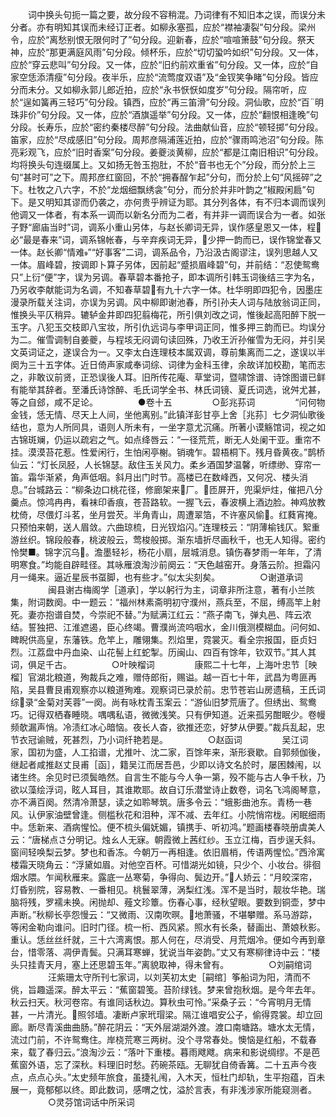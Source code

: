 <!-- { "loadSidebar": true } -->
　　词中换头句扼一篇之要，故分段不容稍混。乃词律有不知旧本之误，而误分未分者。亦有明知其误而未经订正者。如柳永塞孤，应於“襟袖凄裂”句分段。梁州令，应於“离愁别恨无限何时了”句分段。迎新春，应於“喧喧箫鼓”句分段。祭天神，应於“那更满庭风雨”句分段。倾杯乐，应於“切切蛩吟如织”句分段。又一体，应於“穿云悲叫”句分段。又一体，应於“旧约前欢重省”句分段。又一体，应於“自家空恁添清瘦”句分段。夜半乐，应於“流莺度双语”及“金钗笑争睹”句分段。皆应分而未分。又如柳永郭儿郎近拍，应於“永书恹恹如度岁”句分段。隔帘听，应於“逞如簧再三轻巧”句分段。镇西，应於“再三笛滑”句分段。洞仙歌，应於“百明珠非价”句分段。又一体，应於“酒旗遥举”句分段。又一体，应於“翻恨相逢晚”句分段。长寿乐，应於“密约秦楼尽醉”句分段。法曲献仙音，应於“顿轻掷”句分段。笛家，应於“尽成感旧”句分段。周邦彦隔浦莲近拍，应於“骤雨鸣池沼”句分段。陈亮彩观飞，应於“旧时香案”句分段。姜夔淡黄柳，应於“都是江南旧相识”句分段。均将换头句连缀属上。又如扬无咎玉抱肚，不於“音书也无个”分段，而分於上三句“甚时可”之下。周邦彦红窗回，不於“拥春酲乍起”分句，而分於上句“风摇碎”之下。杜牧之八六字，不於“龙烟细飘绣衾”句分，而分於并非叶韵之“椒殿闲扃”句下。是又明知其谬而仍袭之，亦何贵乎辨证为耶。其分列各体，有不归本调而误列他调又一体者，有本系一调而以新名分而为二者，有并非一调而误合为一者。如张子野“廊庙当时”词，调系小重山另体，与赵长卿词无异，误作感皇恩又一体，程必“最是春来”词，调系锦帐春，与辛弃疾词无异，少押一韵而已，误作锦堂春又一体。赵长卿“情难”“好事客”二词，调系品令，乃沿汲古阁谬注，误列思越人又一体。眉峰碧，按调即卜算子另体，因前起“蹙损眉峰碧”句，并前结：“忍使鸳鸯只”上衍“便”字，误为另调。春草碧本番抢子，即本调所引韩玉词後结三字为名，乃另收李献能词为名调，不知春草碧有九十六字一体。杜华明即四犯令，因墨庄漫录所载关注词，亦误为另调。风中柳即谢池春，所引孙夫人词与陆放翁词正同，惟换头平仄稍异。辘轳金井即四犯翦梅花，所引俱刘改之词，惟後起高阳醉下脱一玉字。八犯玉交枝即八宝妆，所引仇远词与李甲词正同，惟多押三韵而已。均误分为二。催雪调制自姜夔，与程垓无闷调句读回殊，乃收王沂孙催雪为无闷，并引吴文英词证之，遂误合为一。又李太白连理枝本属双调，尊前集离而二之，遂误以半阕为三十五字体。近日倚声家咸奉词综、词律为金科玉律，余故详加校勘，笔而志之，非敢议前贤，正恐误後人耳。旧所传花庵、草堂词，暨啸馀谱、诗馀图谱已鲜有能举其辞者。至潘氏诗馀醉、毛氏词学全书、林氏词镜、夏氏词选，讹舛尤甚，等之自郐，咸不足论。
　　
　　●卷十五
　　
　　○彭兆荪词
　　
　　“问何物金钱，恁无情、尽天上人间，坐他离别。”此镇洋彭甘亭上舍［兆荪］七夕洞仙歌後结也，意为人所同具，语则人所未有，一坐字意尤沉痛。所著小谟觞馆词，视之如古锦斑斓，仍运以疏宕之气。如点绛唇云：“一径荒荒，断无人处阑干亚。重帘不挂。漠漠苔花惹。性爱闲行，生怕闲亭榭。销魂乍。碧梧桐下。残月昏黄夜。”鹊桥仙云：“灯长凤胫，人长锦瑟。敌住玉关风力。柔乡酒国梦温馨，听缥缈、穿帘一笛。霜华渐紧，角声低咽。斜月出门时节。高楼已在数峰西，又何况、楼头消息。”台城路云：“柳条边口桃花径，修廊架来厂。匝屏开，兜渠炉炷，催把八分羹点。惊鸿冉冉，看袜印香痕，苍苔路软。一握飞云，春波横上酒边脸。神鸡放教枕倚，尽偎灯斗茗，坐月尝芡。半角青山，周遭翠箔，不许塞风偷。红蕤宵掩。只预怕来朝，送人眉敛。六曲琼梳，日光钗焰闪。”连理枝云：“阴薄榆钱仄。絮重游丝织。锦段般春，桃波般云，莺梭般掷。渐东墙折尽画秋千，也无人知得。密约怜樊■。锦字沉乌。澹墨轻衫，杨花小扇，层城消息。镇伤春梦雨一年年，了清明寒食。”均能自辟畦径。其咏雁浪淘沙前阕云：“天色越窑开。身落云阶。担霜闪月一绳来。逼近星辰书虿脚，也有些才。”似太尖刻矣。
　　
　　○谢道承词
　　
　　闽县谢古梅阁学［道承］，学以躬行为主，词章非所注意，著有小兰陔集，附词数阕。中一题云：“福州林素斋明初守濮州，燕兵至，不屈，缚高竿上射死。妻亦抱谱自焚，今崇祀不替。”为赋满江红云：“燕子南飞，弹丸邑、阵云浓结。誓独把、江淮遮遏，臣心终竭。曹濮尚流呜咽水，金川俄测模糊血。问何如、睥睨供高皇，东藩铁。危竿上，雕翎集。烈焰里，霓裳灭。看全宗报国，臣贞妇烈。江荔盘中丹血染、山花髻上红蛇掣。历闽山、四百有馀年，钦双节。”其人其词，俱足千古。
　　
　　○叶映榴词
　　
　　康熙二十七年，上海叶忠节［映榴］官湖北粮道，殉裁兵之难，赠侍郎衔，赐谥。越一百七十年，武昌为粤匪再陷，吴县曹艮甫观察亦以粮道殉难。观察词已录於前。忠节苍岩山房遗稿，王氏词综录“金菊对芙蓉”一阕。尚有咏枕青玉案云：“游仙旧梦荒唐了。但绣出、鸳鸯巧。记得双栖春睡晓。喁喁私语，微微浅笑。只有伊知道。近来孤另酣眠少。卷幔频欹漏声悄。冷渍红冰心暗恼。夜长人杳，欲推还恋，好梦从伊要。”裁兵乱起，忠节衣冠谕贼，死甚烈，乃小词纤艳若是。
　　
　　○赵函词
　　
　　吴江词家，国初为盛，人工掐谱，尤推叶、沈二家，百馀年来，渐形衰歇。自郭频伽後，继起者咸推赵丈艮甫［函］，籍吴江而居吾邑，少即以诗文名於时，屡困棘闱，以诸生终。余见时已须鬓皓然。自言生不能与今人争一第，殁不能与古人争千秋，乃欲以藻绘浮词，眩人耳目，其谁欺耶。故自订乐潜堂诗止数卷，词名飞鸿阁琴意，亦不满百阕。然清冷萧瑟，读之如聆琴筑。唐多令云：“蛾影曲池东。青杨一巷风。认伊家油壁曾逢。侧槛秋花和泪种，浑不减、去年红。小院悄帘栊。闲眠细雨中。恁新来、酒病惺忪。便不梳头偏妩媚，镇携手、听初鸿。”题画楼春晓册虞美人云：“唐梯点さ分明记。烛ㄠ人无寐。朝霞微上茜红纱。玉立江梅，百步逞夭斜。窗间轻唤梨云梦。梦也和香冻。今朝万一再相逢。依旧眉梢，传语两惺忪。”西泠寓楼霜天晓角云：“浮黛如眉。对他空百杯。可惜湖光如镜，只少个、小妆台。徘徊烟水隈。乍闻秋雁来。露底一丛寒菊，争得向、鬓边开。”人娇云：“月皎深帘，灯昏别院，容易教、一番相见。桃鬟翠薄，涡梨红浅。浑不是当时，靓妆华艳。瑞脑将残，罗襦未换。闲抛却、薤文珍簟。伤春心事，经秋望眼。要数到铜壶，梦中声断。”秋柳长亭怨慢云：“又微雨、汉南吹暝。地萧骚，不堪攀赠。系马游踪，等闲金勒向谁问。旧时门径。梳一桁、西风紧。照水有长条，替画出、萧娘秋影。重认。恁丝丝纤就，三十六湾离恨。那人何在，尽消受、月荒烟冷。便如今再到章台，惜零落、凋伊青鬓。只满耳寒蝉，犹说当年姿韵。”丈又有寒柳律诗中云：“楼头只挂青天月，塞上还思碧玉年。”离貌取神，得未曾有。
　　
　　○刘嗣绾词
　　
　　汪紫珊太守所刊七家词，以刘芙初太史［嗣绾］筝船词为阳，清而不佻，旨趣遥深。醉太平云：“蕉窗碧笺。苔阶绿钱。梦来曾抱秋烟。是今年去年。秋云扫天。秋河卷帘。有谁同话秋边。算秋虫可怜。”采桑子云：“今宵明月无情甚，一片清光。照邻墙。凄断卢家玳瑁梁。隔江谁唱安公子，偷得霓裳。却立回廊。断尽青溪曲曲肠。”醉花阴云：“天外层湖湖外渡。渡口南塘路。塘水太无情，流过门前，不许鸳鸯住。岸桡荒寒三两树。没个寻常春处。懊恼是红船，不载春来，载了春归云。”浪淘沙云：“落叶下重楼。暮雨飕飕。病来和影说绸缪。不是芭蕉窗外语，忘了深秋。料理旧时愁。药碗茶瓯。无聊犹自倚香篝。二十五声今夜点，点点心头。”太史频年旅食，虽捷礼闱，入木天，恒杜门却轨，生平抱蕴，百未展一，竟郁郁以终。即此数词，感喟之忱，溢於言表，有非浅涉家所能窥测者。
　　
　　○灵芬馆词话中所采词
　　
